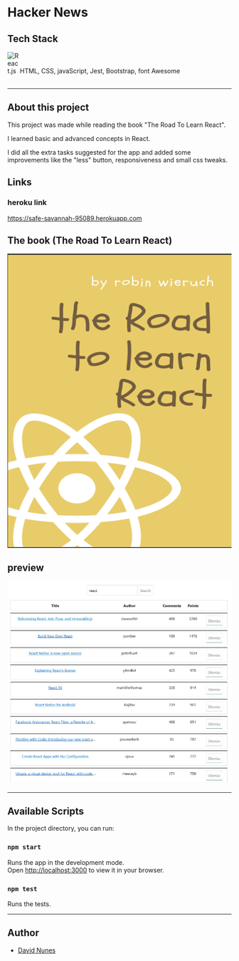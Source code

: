 # Hacker News

## Tech Stack

<img align="left" alt="React.js" width="28px" src="https://cdn-icons-png.flaticon.com/512/919/919851.png" />

</br>
</br>
HTML, CSS, javaScript, Jest, Bootstrap, font Awesome

</br>
</br>

---

## About this project
This project was made while reading the book "The Road To Learn React".

I learned basic and advanced concepts in React.

I did all the extra tasks suggested for the app and added some improvements like the "less" button, responsiveness and small css tweaks.

## Links

### heroku link
https://safe-savannah-95089.herokuapp.com

## The book (The Road To Learn React)
![screenshot](readme_img/book.png)


## preview
![screenshot](readme_img/preview.jpg)

---

## Available Scripts

In the project directory, you can run:

### `npm start`
Runs the app in the development mode.\
Open [http://localhost:3000](http://localhost:3000) to view it in your browser.

### `npm test`
Runs the tests.

---

## Author

- [David Nunes](https://www.github.com/Dnuns)